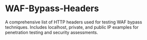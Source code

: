 # WAF-Bypass-Headers
A comprehensive list of HTTP headers used for testing WAF bypass techniques. Includes localhost, private, and public IP examples for penetration testing and security assessments.
